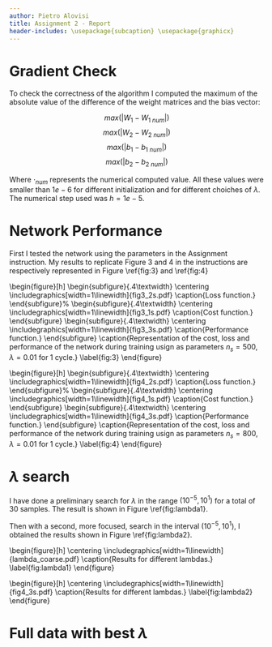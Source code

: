 ```yaml
---
author: Pietro Alovisi
title: Assignment 2 - Report
header-includes: \usepackage{subcaption} \usepackage{graphicx}
---
```



# Gradient Check

To check the correctness of the algorithm I computed the maximum of the absolute value of the difference of the weight matrices and the bias vector:

$$
max(|W_1-W_{1\ num}|)
$$
$$
max(|W_2-W_{2\ num}|)
$$
$$
max(|b_1-b_{1\ num}|)
$$
$$
max(|b_2-b_{2\ num}|)
$$

Where $\cdot_{num}$ represents the numerical computed value. All these values were smaller than $1e-6$ for different initialization and for different choiches of $\lambda$. The numerical step used was $h=1e-5$.


# Network Performance

First I tested the network using the parameters in the Assignment instruction. My results to replicate Figure 3 and 4 in the instructions are respectively represented in Figure \ref{fig:3} and \ref{fig:4}


\begin{figure}[h]
\begin{subfigure}{.4\textwidth}
  \centering
  \includegraphics[width=1\linewidth]{fig3_2s.pdf}
  \caption{Loss function.}
\end{subfigure}%
\begin{subfigure}{.4\textwidth}
  \centering
  \includegraphics[width=1\linewidth]{fig3_1s.pdf}
  \caption{Cost function.}
\end{subfigure}
\begin{subfigure}{.4\textwidth}
  \centering
  \includegraphics[width=1\linewidth]{fig3_3s.pdf}
  \caption{Performance function.}
\end{subfigure}
\caption{Representation of the cost, loss and performance of the network during training usign as parameters $n_s=500$, $\lambda=0.01$ for 1 cycle.}
\label{fig:3}
\end{figure}

\begin{figure}[h]
\begin{subfigure}{.4\textwidth}
  \centering
  \includegraphics[width=1\linewidth]{fig4_2s.pdf}
  \caption{Loss function.}
\end{subfigure}%
\begin{subfigure}{.4\textwidth}
  \centering
  \includegraphics[width=1\linewidth]{fig4_1s.pdf}
  \caption{Cost function.}
\end{subfigure}
\begin{subfigure}{.4\textwidth}
  \centering
  \includegraphics[width=1\linewidth]{fig4_3s.pdf}
  \caption{Performance function.}
\end{subfigure}
\caption{Representation of the cost, loss and performance of the network during training usign as parameters $n_s=800$, $\lambda=0.01$ for 1 cycle.}
\label{fig:4}
\end{figure}



# $\lambda$ search

I have done a preliminary search for $\lambda$ in the range $(10^{-5},10^{1})$ for a total of 30 samples. The result is shown in Figure \ref{fig:lambda1}.

Then with a second, more focused, search in the interval $(10^{-5},10^{1})$, I obtained the results shown in Figure \ref{fig:lambda2}.


\begin{figure}[h]
  \centering
  \includegraphics[width=1\linewidth]{lambda_coarse.pdf}
  \caption{Results for different lambdas.}
  \label{fig:lambda1}
\end{figure}

\begin{figure}[h]
  \centering
  \includegraphics[width=1\linewidth]{fig4_3s.pdf}
  \caption{Results for different lambdas.}
  \label{fig:lambda2}
\end{figure}


# Full data with best $\lambda$
